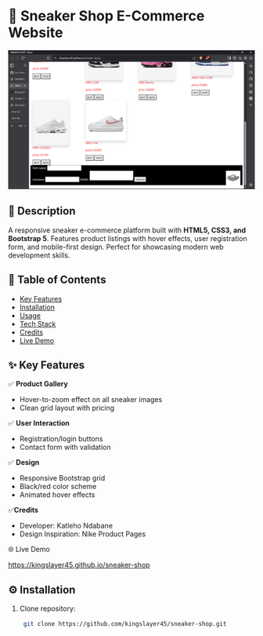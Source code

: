 # 👟 Sneaker Shop E-Commerce Website

![Sneaker Shop Demo](https://github.com/kingslayer45/sneaker-shop/blob/master/images/Screenshot.png)

## 📌 Description
A responsive sneaker e-commerce platform built with **HTML5, CSS3, and Bootstrap 5**. Features product listings with hover effects, user registration form, and mobile-first design. Perfect for showcasing modern web development skills.

## 📑 Table of Contents
- [Key Features](#-key-features)
- [Installation](#-installation)
- [Usage](#-usage)
- [Tech Stack](#-tech-stack)
- [Credits](#-credits)
- [Live Demo](#-live-demo)

## ✨ Key Features
✅ **Product Gallery**  
- Hover-to-zoom effect on all sneaker images  
- Clean grid layout with pricing  

✅ **User Interaction**  
- Registration/login buttons  
- Contact form with validation  

✅ **Design**  
- Responsive Bootstrap grid  
- Black/red color scheme  
- Animated hover effects

✅**Credits**  
- Developer: Katleho Ndabane
- Design Inspiration: Nike Product Pages

🌐 Live Demo

https://kingslayer45.github.io/sneaker-shop

## ⚙️ Installation
1. Clone repository:
   ```bash
    git clone https://github.com/kingslayer45/sneaker-shop.git
